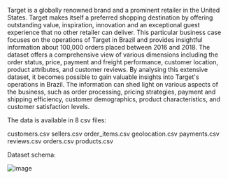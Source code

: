 Target is a globally renowned brand and a prominent retailer in the United States.
Target makes itself a preferred shopping destination by offering outstanding value,
inspiration, innovation and an exceptional guest experience that no other retailer can
deliver.
This particular business case focuses on the operations of Target in Brazil and provides
insightful information about 100,000 orders placed between 2016 and 2018. The dataset
offers a comprehensive view of various dimensions including the order status, price,
payment and freight performance, customer location, product attributes, and customer
reviews.
By analysing this extensive dataset, it becomes possible to gain valuable insights into
Target's operations in Brazil. The information can shed light on various aspects of the
business, such as order processing, pricing strategies, payment and shipping efficiency,
customer demographics, product characteristics, and customer satisfaction levels. 




The data is available in 8 csv files:

customers.csv
sellers.csv
order_items.csv
geolocation.csv
payments.csv
reviews.csv
orders.csv
products.csv


Dataset schema:

![image](https://github.com/soniyakumari09/Business-Case-Target-SQL/assets/167668255/9c6020cb-1d4a-4187-a59b-0801fa7f7f0f)


